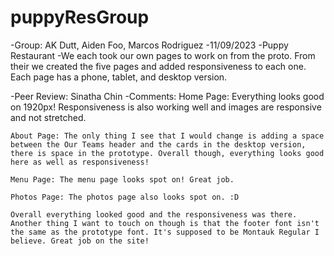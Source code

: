 # puppyResGroup
-Group: AK Dutt, Aiden Foo, Marcos Rodriguez
-11/09/2023
-Puppy Restaurant
-We each took our own pages to work on from the proto. From their we created the five pages and added responsiveness to each one. Each page has a phone, tablet, and desktop version.

-Peer Review: Sinatha Chin
-Comments:
    Home Page: Everything looks good on 1920px! Responsiveness is also working well and images are responsive and not stretched.

    About Page: The only thing I see that I would change is adding a space between the Our Teams header and the cards in the desktop version, there is space in the prototype. Overall though, everything looks good here as well as responsiveness!

    Menu Page: The menu page looks spot on! Great job.

    Photos Page: The photos page also looks spot on. :D

    Overall everything looked good and the responsiveness was there. Another thing I want to touch on though is that the footer font isn't the same as the prototype font. It's supposed to be Montauk Regular I believe. Great job on the site!
